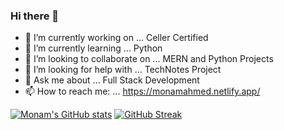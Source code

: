 ### Hi there 👋

- 🔭 I’m currently working on ... Celler Certified
- 🌱 I’m currently learning ... Python
- 👯 I’m looking to collaborate on ... MERN and Python Projects
- 🤔 I’m looking for help with ...  TechNotes Project
- 💬 Ask me about ... Full Stack Development 
- 📫 How to reach me: ... https://monamahmed.netlify.app/
<!--
- ⚡ Fun fact: ...  Playin
-->
[![Monam's GitHub stats](https://github-readme-stats.vercel.app/api?username=Monam-Ahmed)](https://github.com/anuraghazra/github-readme-stats)
[![GitHub Streak](https://streak-stats.demolab.com?user=Monam-Ahmed&theme=dark&exclude_days=Sun%2CSat&card_width=550)](https://git.io/streak-stats)

